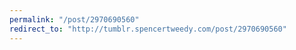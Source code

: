 ```yaml
---
permalink: "/post/2970690560"
redirect_to: "http://tumblr.spencertweedy.com/post/2970690560"
---
```


